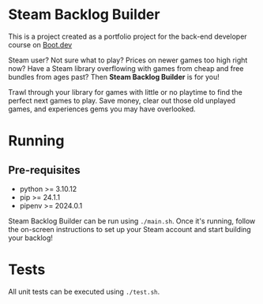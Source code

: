 # Steam Backlog Builder

This is a project created as a portfolio project for the back-end developer
course on [Boot.dev](https://boot.dev)

Steam user? Not sure what to play? Prices on newer games too high right now?
Have a Steam library overflowing with games from cheap and free bundles from
ages past? Then **Steam Backlog Builder** is for you!

Trawl through your library for games with little or no playtime to find the
perfect next games to play. Save money, clear out those old unplayed games, and
experiences gems you may have overlooked.

# Running

## Pre-requisites

- python >= 3.10.12
- pip >= 24.1.1
- pipenv >= 2024.0.1

Steam Backlog Builder can be run using `./main.sh`. Once it's running, follow
the on-screen instructions to set up your Steam account and start building your
backlog!

# Tests

All unit tests can be executed using `./test.sh`.